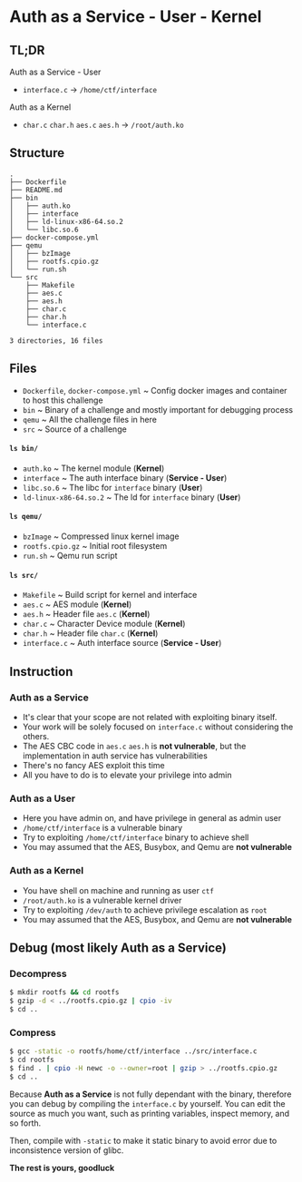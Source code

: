 # Auth as a Service - User - Kernel

## TL;DR

Auth as a Service - User
- `interface.c` -> `/home/ctf/interface`

Auth as a Kernel
- `char.c` `char.h` `aes.c` `aes.h` -> `/root/auth.ko`

## Structure

```
.
├── Dockerfile
├── README.md
├── bin
│   ├── auth.ko
│   ├── interface
│   ├── ld-linux-x86-64.so.2
│   └── libc.so.6
├── docker-compose.yml
├── qemu
│   ├── bzImage
│   ├── rootfs.cpio.gz
│   └── run.sh
└── src
    ├── Makefile
    ├── aes.c
    ├── aes.h
    ├── char.c
    ├── char.h
    └── interface.c

3 directories, 16 files
```

## Files

- `Dockerfile`, `docker-compose.yml` ~ Config docker images and container to host this challenge
- `bin` ~ Binary of a challenge and mostly important for debugging process
- `qemu` ~ All the challenge files in here
- `src` ~ Source of a challenge

#### `ls bin/`
- `auth.ko` ~ The kernel module (**Kernel**)
- `interface` ~ The auth interface binary (**Service - User**)
- `libc.so.6` ~ The libc for `interface` binary (**User**)
- `ld-linux-x86-64.so.2` ~ The ld for `interface` binary (**User**)

#### `ls qemu/`
- `bzImage` ~ Compressed linux kernel image
- `rootfs.cpio.gz` ~ Initial root filesystem
- `run.sh` ~ Qemu run script

#### `ls src/`
- `Makefile` ~ Build script for kernel and interface
- `aes.c` ~ AES module (**Kernel**)
- `aes.h` ~ Header file `aes.c` (**Kernel**)
- `char.c` ~ Character Device module (**Kernel**)
- `char.h` ~ Header file `char.c` (**Kernel**)
- `interface.c` ~ Auth interface source (**Service - User**)

## Instruction
### Auth as a Service
- It's clear that your scope are not related with exploiting binary itself.
- Your work will be solely focused on `interface.c` without considering the others.
- The AES CBC code in `aes.c` `aes.h` is **not vulnerable**, but the implementation in auth service has vulnerabilities
- There's no fancy AES exploit this time
- All you have to do is to elevate your privilege into admin

### Auth as a User
- Here you have admin on, and have privilege in general as admin user
- `/home/ctf/interface` is a vulnerable binary
- Try to exploiting `/home/ctf/interface` binary to achieve shell
- You may assumed that the AES, Busybox, and Qemu are **not vulnerable**

### Auth as a Kernel
- You have shell on machine and running as user `ctf`
- `/root/auth.ko` is a vulnerable kernel driver
- Try to exploiting `/dev/auth` to achieve privilege escalation as `root`
- You may assumed that the AES, Busybox, and Qemu are **not vulnerable**

## Debug (most likely Auth as a Service)

### Decompress
```bash
$ mkdir rootfs && cd rootfs
$ gzip -d < ../rootfs.cpio.gz | cpio -iv
$ cd ..
```
### Compress
```bash
$ gcc -static -o rootfs/home/ctf/interface ../src/interface.c
$ cd rootfs
$ find . | cpio -H newc -o --owner=root | gzip > ../rootfs.cpio.gz
$ cd ..
```
Because **Auth as a Service** is not fully dependant with the binary, therefore you can debug by compiling the `interface.c` by yourself. You can edit the source as much you want, such as printing variables, inspect memory, and so forth. 

Then, compile with `-static` to make it static binary to avoid error due to inconsistence version of glibc.

**The rest is yours, goodluck**